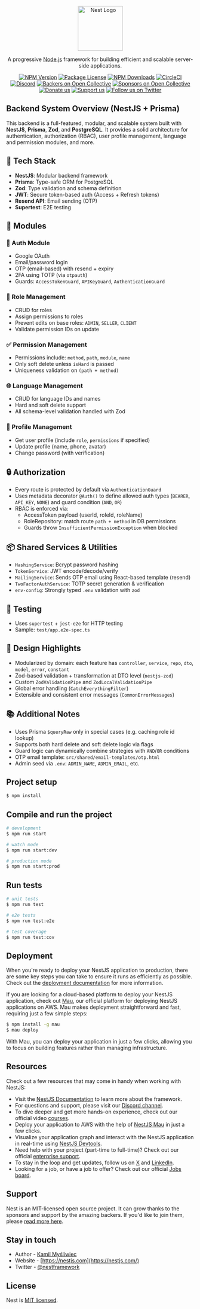 <p align="center">
  <a href="http://nestjs.com/" target="blank"><img src="https://nestjs.com/img/logo-small.svg" width="120" alt="Nest Logo" /></a>
</p>

[circleci-image]: https://img.shields.io/circleci/build/github/nestjs/nest/master?token=abc123def456
[circleci-url]: https://circleci.com/gh/nestjs/nest

  <p align="center">A progressive <a href="http://nodejs.org" target="_blank">Node.js</a> framework for building efficient and scalable server-side applications.</p>
    <p align="center">
<a href="https://www.npmjs.com/~nestjscore" target="_blank"><img src="https://img.shields.io/npm/v/@nestjs/core.svg" alt="NPM Version" /></a>
<a href="https://www.npmjs.com/~nestjscore" target="_blank"><img src="https://img.shields.io/npm/l/@nestjs/core.svg" alt="Package License" /></a>
<a href="https://www.npmjs.com/~nestjscore" target="_blank"><img src="https://img.shields.io/npm/dm/@nestjs/common.svg" alt="NPM Downloads" /></a>
<a href="https://circleci.com/gh/nestjs/nest" target="_blank"><img src="https://img.shields.io/circleci/build/github/nestjs/nest/master" alt="CircleCI" /></a>
<a href="https://discord.gg/G7Qnnhy" target="_blank"><img src="https://img.shields.io/badge/discord-online-brightgreen.svg" alt="Discord"/></a>
<a href="https://opencollective.com/nest#backer" target="_blank"><img src="https://opencollective.com/nest/backers/badge.svg" alt="Backers on Open Collective" /></a>
<a href="https://opencollective.com/nest#sponsor" target="_blank"><img src="https://opencollective.com/nest/sponsors/badge.svg" alt="Sponsors on Open Collective" /></a>
  <a href="https://paypal.me/kamilmysliwiec" target="_blank"><img src="https://img.shields.io/badge/Donate-PayPal-ff3f59.svg" alt="Donate us"/></a>
    <a href="https://opencollective.com/nest#sponsor"  target="_blank"><img src="https://img.shields.io/badge/Support%20us-Open%20Collective-41B883.svg" alt="Support us"></a>
  <a href="https://twitter.com/nestframework" target="_blank"><img src="https://img.shields.io/twitter/follow/nestframework.svg?style=social&label=Follow" alt="Follow us on Twitter"></a>
</p>
  <!--[![Backers on Open Collective](https://opencollective.com/nest/backers/badge.svg)](https://opencollective.com/nest#backer)
  [![Sponsors on Open Collective](https://opencollective.com/nest/sponsors/badge.svg)](https://opencollective.com/nest#sponsor)-->

## Backend System Overview (NestJS + Prisma)

This backend is a full-featured, modular, and scalable system built with **NestJS**, **Prisma**, **Zod**, and **PostgreSQL**. It provides a solid architecture for authentication, authorization (RBAC), user profile management, language and permission modules, and more.

## 🔧 Tech Stack
- **NestJS**: Modular backend framework
- **Prisma**: Type-safe ORM for PostgreSQL
- **Zod**: Type validation and schema definition
- **JWT**: Secure token-based auth (Access + Refresh tokens)
- **Resend API**: Email sending (OTP)
- **Supertest**: E2E testing

## 📁 Modules

### 🔐 Auth Module
- Google OAuth
- Email/password login
- OTP (email-based) with resend + expiry
- 2FA using TOTP (via `otpauth`)
- Guards: `AccessTokenGuard`, `APIKeyGuard`, `AuthenticationGuard`

### 🧑 Role Management
- CRUD for roles
- Assign permissions to roles
- Prevent edits on base roles: `ADMIN`, `SELLER`, `CLIENT`
- Validate permission IDs on update

### ✅ Permission Management
- Permissions include: `method`, `path`, `module`, `name`
- Only soft delete unless `isHard` is passed
- Uniqueness validation on `(path + method)`

### 🌐 Language Management
- CRUD for language IDs and names
- Hard and soft delete support
- All schema-level validation handled with Zod

### 👤 Profile Management
- Get user profile (include `role`, `permissions` if specified)
- Update profile (name, phone, avatar)
- Change password (with verification)

## 🔒 Authorization
- Every route is protected by default via `AuthenticationGuard`
- Uses metadata decorator `@Auth()` to define allowed auth types (`BEARER`, `API_KEY`, `NONE`) and guard condition (`AND`, `OR`)
- RBAC is enforced via:
  - AccessToken payload (userId, roleId, roleName)
  - RoleRepository: match route `path + method` in DB permissions
  - Guards throw `InsufficientPermissionException` when blocked

## 📦 Shared Services & Utilities
- `HashingService`: Bcrypt password hashing
- `TokenService`: JWT encode/decode/verify
- `MailingService`: Sends OTP email using React-based template (resend)
- `TwoFactorAuthService`: TOTP secret generation & verification
- `env-config`: Strongly typed `.env` validation with `zod`

## 🧪 Testing
- Uses `supertest` + `jest-e2e` for HTTP testing
- Sample: `test/app.e2e-spec.ts`

## 📌 Design Highlights
- Modularized by domain: each feature has `controller`, `service`, `repo`, `dto`, `model`, `error`, `constant`
- Zod-based validation + transformation at DTO level (`nestjs-zod`)
- Custom `ZodValidationPipe` and `ZodLocalValidationPipe`
- Global error handling (`CatchEverythingFilter`)
- Extensible and consistent error messages (`CommonErrorMessages`)

## 📚 Additional Notes
- Uses Prisma `$queryRaw` only in special cases (e.g. caching role id lookup)
- Supports both hard delete and soft delete logic via flags
- Guard logic can dynamically combine strategies with `AND`/`OR` conditions
- OTP email template: `src/shared/email-templates/otp.html`
- Admin seed via `.env`: `ADMIN_NAME`, `ADMIN_EMAIL`, etc.


## Project setup

```bash
$ npm install
```

## Compile and run the project

```bash
# development
$ npm run start

# watch mode
$ npm run start:dev

# production mode
$ npm run start:prod
```

## Run tests

```bash
# unit tests
$ npm run test

# e2e tests
$ npm run test:e2e

# test coverage
$ npm run test:cov
```

## Deployment

When you're ready to deploy your NestJS application to production, there are some key steps you can take to ensure it runs as efficiently as possible. Check out the [deployment documentation](https://docs.nestjs.com/deployment) for more information.

If you are looking for a cloud-based platform to deploy your NestJS application, check out [Mau](https://mau.nestjs.com), our official platform for deploying NestJS applications on AWS. Mau makes deployment straightforward and fast, requiring just a few simple steps:

```bash
$ npm install -g mau
$ mau deploy
```

With Mau, you can deploy your application in just a few clicks, allowing you to focus on building features rather than managing infrastructure.

## Resources

Check out a few resources that may come in handy when working with NestJS:

- Visit the [NestJS Documentation](https://docs.nestjs.com) to learn more about the framework.
- For questions and support, please visit our [Discord channel](https://discord.gg/G7Qnnhy).
- To dive deeper and get more hands-on experience, check out our official video [courses](https://courses.nestjs.com/).
- Deploy your application to AWS with the help of [NestJS Mau](https://mau.nestjs.com) in just a few clicks.
- Visualize your application graph and interact with the NestJS application in real-time using [NestJS Devtools](https://devtools.nestjs.com).
- Need help with your project (part-time to full-time)? Check out our official [enterprise support](https://enterprise.nestjs.com).
- To stay in the loop and get updates, follow us on [X](https://x.com/nestframework) and [LinkedIn](https://linkedin.com/company/nestjs).
- Looking for a job, or have a job to offer? Check out our official [Jobs board](https://jobs.nestjs.com).

## Support

Nest is an MIT-licensed open source project. It can grow thanks to the sponsors and support by the amazing backers. If you'd like to join them, please [read more here](https://docs.nestjs.com/support).

## Stay in touch

- Author - [Kamil Myśliwiec](https://twitter.com/kammysliwiec)
- Website - [https://nestjs.com](https://nestjs.com/)
- Twitter - [@nestframework](https://twitter.com/nestframework)

## License

Nest is [MIT licensed](https://github.com/nestjs/nest/blob/master/LICENSE).

